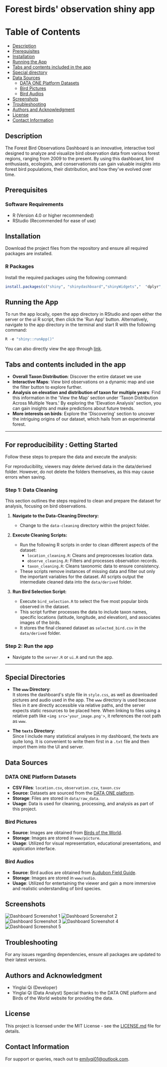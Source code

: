 # Forest birds' observation shiny app

# Table of Contents
- [Description](#description)
- [Prerequisites](#prerequisites)
- [Installation](#installation)
- [Running the App](#running-the-app)
- [Tabs and contents included in the app](#tabs-and-contents-included-in-the-app)
- [Special directory](#special-directory)
- [Data Sources](#data-sources)
  - [DATA ONE Platform Datasets](#data-one-platform-datasets)
  - [Bird Pictures](#bird-pictures)
  - [Bird Audios](#bird-audios)
- [Screenshots](#screenshots)
- [Troubleshooting](#troubleshooting)
- [Authors and Acknowledgment](#authors-and-acknowledgment)
- [License](#license)
- [Contact Information](#contact-information)


## Description
The Forest Bird Observations Dashboard is an innovative, interactive tool designed to analyze and visualize bird observation data from various forest regions, ranging from 2009 to the present. By using this dashboard, bird enthusiasts, ecologists, and conservationists can gain valuable insights into forest bird populations, their distribution, and how they've evolved over time.

## Prerequisites
### Software Requirements
- R (Version 4.0 or higher recommended)
- RStudio (Recommended for ease of use)

## Installation
Download the project files from the repository and ensure all required packages are installed.
### R Packages
Install the required packages using the following command:
```R
install.packages(c("shiny", "shinydashboard","shinyWidgets","  "dplyr", "ggplot2", "leaflet","stringr"))
```

## Running the App
To run the app locally, open the app directory in RStudio and open either the server or the ui R script, then click the 'Run App' button. Alternatively, navigate to the app directory in the terminal and start R with the following command:

```R
R -e "shiny::runApp()"
```
You can also directly view the app through [link](https://emilyqi.shinyapps.io/Forest-bird-observation/).



## Tabs and contents included in the app
- **Overall Taxon Distribution**: Discover the entire dataset we use
- **Interactive Maps**: View bird observations on a dynamic map and use the filter button to explore further.
- **Analysis on elevation and distribution of taxon for multiple years**: Find this information in the 'View the Map' section under 'Taxon Distribution Across Multiple Years.' By exploring the 'Elevation Analysis' section, you can gain insights and make predictions about future trends.
- **More interests on birds**: Explore the 'Discovering' section to uncover the intriguing origins of our dataset, which hails from an experimental forest.


---

## For reproducibility : Getting Started 

Follow these steps to prepare the data and execute the analysis:

For reproducibility, viewers may delete derived data in the data/derived folder. However, do not delete the folders themselves, as this may cause errors when saving.


### Step 1: Data Cleaning

This section outlines the steps required to clean and prepare the dataset for analysis, focusing on bird observations.

1. **Navigate to the Data-Cleaning Directory:**
   - Change to the `data-cleaning` directory within the project folder.

2. **Execute Cleaning Scripts:**
   - Run the following R scripts in order to clean different aspects of the dataset:
     - `location_cleaning.R`: Cleans and preprocesses location data.
     - `observe_cleaning.R`: Filters and processes observation records.
     - `taxon_cleaning.R`: Cleans taxonomic data to ensure consistency.
   - These scripts remove instances of missing data and filter out only the important variables for the dataset. All scripts output the intermediate cleaned data into the `data/derived` folder.

3. **Run Bird Selection Script:**
   - Execute `bird_selection.R` to select the five most popular birds observed in the dataset.
   - This script further processes the data to include taxon names, specific locations (latitude, longitude, and elevation), and associates images of the birds.
   - It stores the final cleaned dataset as `selected_bird.csv` in the `data/derived` folder.
   
### Step 2: Run the app
   - Navigate to the `server.R` or `ui.R` and run the app.
   
 
---

## Special Directories

- **The `www` Directory**:  
  It stores the dashboard's style file in `style.css`, as well as downloaded pictures and audio used in the app. The `www` directory is used because files in it are directly accessible via relative paths, and the server expects static resources to be placed here. When linking to files using a relative path like `<img src='your_image.png'>`, it references the root path as `www`.

- **The `texts` Directory**:  
  Since I include many statistical analyses in my dashboard, the texts are quite long. It is convenient to write them first in a `.txt` file and then import them into the UI and server.


## Data Sources

### DATA ONE Platform Datasets
- **CSV Files**: `location.csv`, `observation.csv`, `taxon.csv`
- **Source**: Datasets are sourced from the [DATA ONE platform](https://search.dataone.org/view/https%3A%2F%2Fpasta.lternet.edu%2Fpackage%2Fmetadata%2Feml%2Fedi%2F359%2F3#https%3A%2F%2Fpasta.lternet.edu%2Fpackage%2Fdata%2Feml%2Fedi%2F359%2F3%2Fe09491aee3bd9ec02e805ffdac0beb12).
- **Storage**: Files are stored in `data/raw_data`.
- **Usage**: Data is used for cleaning, processing, and analysis as part of this project.

### Bird Pictures
- **Source**: Images are obtained from [Birds of the World](https://birdsoftheworld.org/bow/home).
- **Storage**: Images are stored in `www/picture`.
- **Usage**: Utilized for visual representation, educational presentations, and application interface.

### Bird Audios
- **Source**: Bird audios are obtained from [Audubon Field Guide](https://www.audubon.org/field-guide/bird/pacific-wren).
- **Storage**: Images are stored in `www/audio`.
- **Usage**: Utilized for entertaining the viewer and gain a more immersive and realistic understanding of bird species.



## Screenshots
![Dashboard Screenshot 1](data/screenshots/dashboard_face.png)
![Dashboard Screenshot 2](data/screenshots/dashboard_2.png)
![Dashboard Screenshot 3](data/screenshots/dashboard_3.png)
![Dashboard Screenshot 4](data/screenshots/dashboard_4.png)
![Dashboard Screenshot 5](data/screenshots/dashboard_4.png)
## Troubleshooting
For any issues regarding dependencies, ensure all packages are updated to their latest versions.

## Authors and Acknowledgment
- Yinglai Qi (Developer)
- Yinglai Qi (Data Analyst)
Special thanks to the DATA ONE platform and Birds of the World website for providing the data.

## License
This project is licensed under the MIT License - see the [LICENSE.md](LICENSE.md) file for details.

## Contact Information
For support or queries, reach out to [emilyqi01@outlook.com](mailto:emilyqi01@outlook.com).

